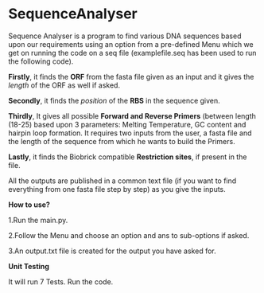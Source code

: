 # SequenceAnalyser

Sequence Analyser is a program to find various DNA sequences based upon our requirements using an option from a pre-defined Menu which we get on running the code on a seq file (examplefile.seq has been used to run the following code). 

**Firstly**, it finds the **ORF** from the fasta file given as an input and it gives the _length_ of the ORF as well if asked.

**Secondly**, it finds the _position_ of the **RBS** in the sequence given.

**Thirdly**, It gives all possible **Forward and Reverse Primers** (between length (18-25) based upon 3 parameters: Melting Temperature, GC content and hairpin loop formation. 
It requires two inputs from the user, a fasta file and the length of the sequence from which he wants to build the Primers.

**Lastly**, it finds the Biobrick compatible **Restriction sites**, if present in the file.

All the outputs are published in a common text file (if you want to find everything from one fasta file step by step) as you give the inputs.

**How to use?**

1.Run the main.py.

2.Follow the Menu and choose an option and ans to sub-options if asked.

3.An output.txt file is created for the output you have asked for.

**Unit Testing**

It will run 7 Tests. Run the code. 
